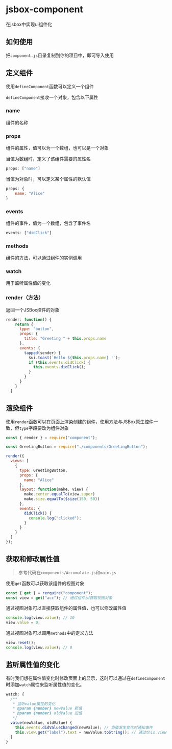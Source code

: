 # jsbox-component

在jsbox中实现ui组件化

## 如何使用

把`component.js`目录复制到你的项目中，即可导入使用

## 定义组件

使用`defineComponent`函数可以定义一个组件

`defineComponent`接收一个对象，包含以下属性

### name

组件的名称

### props

组件的属性，值可以为一个数组，也可以是一个对象

当值为数组时，定义了该组件需要的属性名

```js
props: ["name"]
```

当值为对象时，可以定义某个属性的默认值

```js
props: {
	name: "Alice"
}
```

### events

组件的事件，值为一个数组，包含了事件名

```js
events: ["didClick"]
```

### methods

组件的方法，可以通过组件的实例调用

### watch

用于监听属性值的变化

### render（方法）

返回一个JSBox控件的对象

```js
render: function() {
    return {
      type: "button",
      props: {
        title: "Greeting " + this.props.name
      },
      events: {
        tapped(sender) {
          $ui.toast(`Hello ${this.props.name} !`);
          if (this.events.didClick) {
            this.events.didClick();
          }
        }
      }
    }
  }
```

## 渲染组件

使用`render`函数可以在页面上渲染创建的组件，使用方法与JSBox原生控件一致，但`type`字段要改为组件对象

```js
const { render } = require("component");

const GreetingButton = require("./components/GreetingButton");

render({
  views: [
    {
      type: GreetingButton,
      props: {
        name: "Alice"
      },
      layout: function(make, view) {
        make.center.equalTo(view.super)
        make.size.equalTo($size(150, 50))
      },
      events: {
        didClick() {
          console.log("clicked");
        }
      }
    }
  ]
});
```

## 获取和修改属性值

> 参考代码在`components/Accumulate.js`和`main.js`

使用`get`函数可以获取该组件的视图对象

```js
const { get } = rerquire("component");
const view = get("acc"); // 通过组件id获取视图对象
```

通过视图对象可以直接获取组件的属性值，也可以修改属性值

```js
console.log(view.value); // 10
view.value = 0;
```

通过视图对象可以调用`methods`中的定义方法

```js
view.reset();
console.log(view.value); // 0
```

## 监听属性值的变化

有时我们想在属性值变化时修改页面上的显示，这时可以通过在`defineComponent`时添加`watch`属性来监听属性值的变化。

```js
watch: {
  /**
   * 监听value属性的变化
   * @param {number} newValue 新值
   * @param {number} oldValue 旧值
   */
  value(newValue, oldValue) {
    this.events.didValueChanged(newValue); // 当值发生变化时通知事件
    this.view.get("label").text = newValue.toString(); // 通过this.view可以直接获得在页面上的视图对象
  }
}
```

